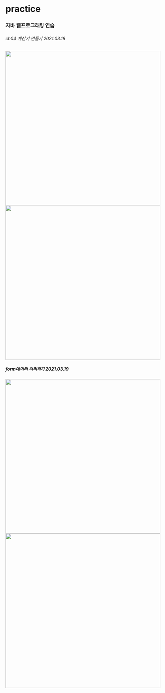 # practice
### 자바 웹프로그래밍 연습 

###### ch04 계산기 만들기 2021.03.18
<img src="https://user-images.githubusercontent.com/59273552/111587927-37a9fa80-8806-11eb-90a0-8e81c7d956d2.PNG" width="500">
<img src="https://user-images.githubusercontent.com/59273552/111595646-ad669400-880f-11eb-8bb8-cdfb5ffb93a2.PNG" width="500">

##### form데이터 처리하기 2021.03.19
<img src="https://user-images.githubusercontent.com/59273552/111732333-90d26680-88b8-11eb-815c-b160684ba7bb.PNG" width="500">
<img src="https://user-images.githubusercontent.com/59273552/111732338-929c2a00-88b8-11eb-9071-33fd1145bdbc.PNG" width="500">

